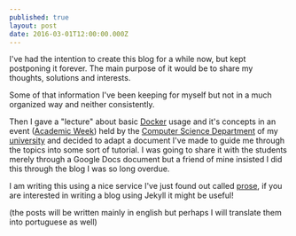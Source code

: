 ```yaml
---
published: true
layout: post
date: 2016-03-01T12:00:00.000Z
---
```






I've had the intention to create this blog for a while now, but kept postponing it forever. The main purpose of it would be to share my thoughts, solutions and interests.

 

Some of that information I've been keeping for myself but not in a much organized way and neither consistently. 

 

Then I gave a "lecture" about basic [Docker](https://www.docker.com/) usage and it's concepts in an event ([Academic Week](http://www.dsc.ufcg.edu.br/~sacc/)) held by the [Computer Science Department](http://www.computacao.ufcg.edu.br/) of my [university](http://www.ufcg.edu.br/index1.php) and decided to adapt a document I've made to guide me through the topics into some sort of tutorial. I was going to share it with the students merely through a Google Docs document but a friend of mine insisted I did this through the blog I was so long overdue.

 

I am writing this using a nice service I've just found out called [prose](http://prose.io), if you are interested in writing a blog using Jekyll it might be useful!

 

(the posts will be written mainly in english but perhaps I will translate them into portuguese as well)
